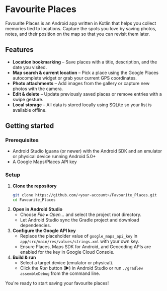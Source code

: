 # Favourite Places

Favourite Places is an Android app written in Kotlin that helps you collect memories tied to locations. Capture the spots you love by saving photos, notes, and their position on the map so that you can revisit them later.

## Features
- **Location bookmarking** – Save places with a title, description, and the date you visited.
- **Map search & current location** – Pick a place using the Google Places autocomplete widget or grab your current GPS coordinates.
- **Photo attachments** – Add images from the gallery or capture new photos with the camera.
- **Edit & delete** – Update previously saved places or remove entries with a swipe gesture.
- **Local storage** – All data is stored locally using SQLite so your list is available offline.

## Getting started

### Prerequisites
- Android Studio Iguana (or newer) with the Android SDK and an emulator or physical device running Android 5.0+
- A Google Maps/Places API key

### Setup
1. **Clone the repository**
   ```bash
   git clone https://github.com/<your-account>/Favourite_Places.git
   cd Favourite_Places
   ```
2. **Open in Android Studio**
   - Choose *File ▸ Open...* and select the project root directory.
   - Let Android Studio sync the Gradle project and download dependencies.
3. **Configure the Google API key**
   - Replace the placeholder value of `google_maps_api_key` in `app/src/main/res/values/strings.xml` with your own key.
   - Ensure Places, Maps SDK for Android, and Geocoding APIs are enabled for the key in Google Cloud Console.
4. **Build & run**
   - Select a target device (emulator or physical).
   - Click the *Run* button (▶) in Android Studio or run `./gradlew assembleDebug` from the command line.

You're ready to start saving your favourite places!
